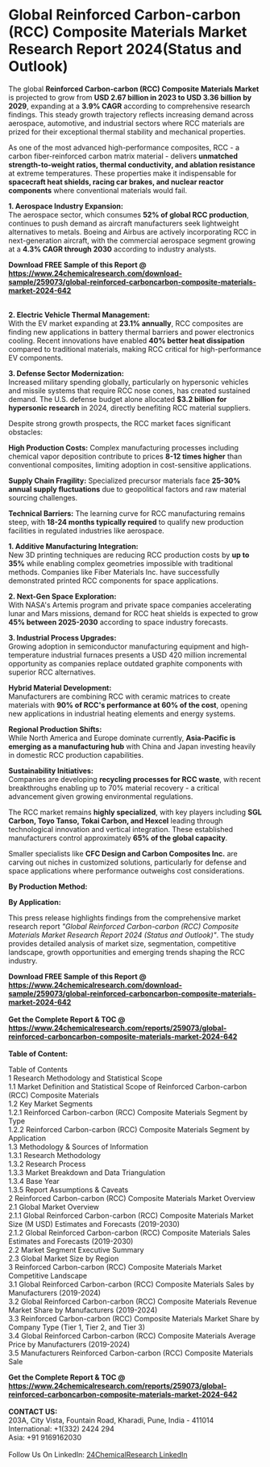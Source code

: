 <h1>Global Reinforced Carbon-carbon (RCC) Composite Materials Market Research Report 2024(Status and Outlook)</h1><p>The global <strong>Reinforced Carbon-carbon (RCC) Composite Materials Market</strong> is projected to grow from <strong>USD 2.67 billion in 2023 to USD 3.36 billion by 2029</strong>, expanding at a <strong>3.9% CAGR</strong> according to comprehensive research findings. This steady growth trajectory reflects increasing demand across aerospace, automotive, and industrial sectors where RCC materials are prized for their exceptional thermal stability and mechanical properties.</p><p>As one of the most advanced high-performance composites, RCC - a carbon fiber-reinforced carbon matrix material - delivers <strong>unmatched strength-to-weight ratios, thermal conductivity, and ablation resistance</strong> at extreme temperatures. These properties make it indispensable for <strong>spacecraft heat shields, racing car brakes, and nuclear reactor components</strong> where conventional materials would fail.</p><p><strong>1. Aerospace Industry Expansion:</strong><br>
The aerospace sector, which consumes <strong>52% of global RCC production</strong>, continues to push demand as aircraft manufacturers seek lightweight alternatives to metals. Boeing and Airbus are actively incorporating RCC in next-generation aircraft, with the commercial aerospace segment growing at a <strong>4.3% CAGR through 2030</strong> according to industry analysts.</p><div><b>Download FREE Sample of this Report @ 
            <a href="https://www.24chemicalresearch.com/download-sample/259073/global-reinforced-carboncarbon-composite-materials-market-2024-642">
            https://www.24chemicalresearch.com/download-sample/259073/global-reinforced-carboncarbon-composite-materials-market-2024-642</a></b></div><br><p><strong>2. Electric Vehicle Thermal Management:</strong><br>
With the EV market expanding at <strong>23.1% annually</strong>, RCC composites are finding new applications in battery thermal barriers and power electronics cooling. Recent innovations have enabled <strong>40% better heat dissipation</strong> compared to traditional materials, making RCC critical for high-performance EV components.</p><p><strong>3. Defense Sector Modernization:</strong><br>
Increased military spending globally, particularly on hypersonic vehicles and missile systems that require RCC nose cones, has created sustained demand. The U.S. defense budget alone allocated <strong>$3.2 billion for hypersonic research</strong> in 2024, directly benefiting RCC material suppliers.</p><p>Despite strong growth prospects, the RCC market faces significant obstacles:</p><p><strong>High Production Costs:</strong> Complex manufacturing processes including chemical vapor deposition contribute to prices <strong>8-12 times higher</strong> than conventional composites, limiting adoption in cost-sensitive applications.</p><p><strong>Supply Chain Fragility:</strong> Specialized precursor materials face <strong>25-30% annual supply fluctuations</strong> due to geopolitical factors and raw material sourcing challenges.</p><p><strong>Technical Barriers:</strong> The learning curve for RCC manufacturing remains steep, with <strong>18-24 months typically required</strong> to qualify new production facilities in regulated industries like aerospace.</p><p><strong>1. Additive Manufacturing Integration:</strong><br>
New 3D printing techniques are reducing RCC production costs by <strong>up to 35%</strong> while enabling complex geometries impossible with traditional methods. Companies like Fiber Materials Inc. have successfully demonstrated printed RCC components for space applications.</p><p><strong>2. Next-Gen Space Exploration:</strong><br>
With NASA's Artemis program and private space companies accelerating lunar and Mars missions, demand for RCC heat shields is expected to grow <strong>45% between 2025-2030</strong> according to space industry forecasts.</p><p><strong>3. Industrial Process Upgrades:</strong><br>
Growing adoption in semiconductor manufacturing equipment and high-temperature industrial furnaces presents a USD 420 million incremental opportunity as companies replace outdated graphite components with superior RCC alternatives.</p><p><strong>Hybrid Material Development:</strong><br>
    Manufacturers are combining RCC with ceramic matrices to create materials with <strong>90% of RCC's performance at 60% of the cost</strong>, opening new applications in industrial heating elements and energy systems.</p><p><strong>Regional Production Shifts:</strong><br>
    While North America and Europe dominate currently, <strong>Asia-Pacific is emerging as a manufacturing hub</strong> with China and Japan investing heavily in domestic RCC production capabilities.</p><p><strong>Sustainability Initiatives:</strong><br>
    Companies are developing <strong>recycling processes for RCC waste</strong>, with recent breakthroughs enabling up to 70% material recovery - a critical advancement given growing environmental regulations.</p><p>The RCC market remains <strong>highly specialized</strong>, with key players including <strong>SGL Carbon, Toyo Tanso, Tokai Carbon, and Hexcel</strong> leading through technological innovation and vertical integration. These established manufacturers control approximately <strong>65% of the global capacity</strong>.</p><p>Smaller specialists like <strong>CFC Design and Carbon Composites Inc.</strong> are carving out niches in customized solutions, particularly for defense and space applications where performance outweighs cost considerations.</p><p><strong>By Production Method:</strong></p><p><strong>By Application:</strong></p><p>This press release highlights findings from the comprehensive market research report <em>"Global Reinforced Carbon-carbon (RCC) Composite Materials Market Research Report 2024 (Status and Outlook)"</em>. The study provides detailed analysis of market size, segmentation, competitive landscape, growth opportunities and emerging trends shaping the RCC industry.</p><div><b>Download FREE Sample of this Report @ 
            <a href="https://www.24chemicalresearch.com/download-sample/259073/global-reinforced-carboncarbon-composite-materials-market-2024-642">
            https://www.24chemicalresearch.com/download-sample/259073/global-reinforced-carboncarbon-composite-materials-market-2024-642</a></b></div><br><div><b>Get the Complete Report & TOC @ 
            <a href="https://www.24chemicalresearch.com/reports/259073/global-reinforced-carboncarbon-composite-materials-market-2024-642">
            https://www.24chemicalresearch.com/reports/259073/global-reinforced-carboncarbon-composite-materials-market-2024-642</a></b></div><br>
            <b>Table of Content:</b><p>Table of Contents<br />
1 Research Methodology and Statistical Scope<br />
1.1 Market Definition and Statistical Scope of Reinforced Carbon-carbon (RCC) Composite Materials<br />
1.2 Key Market Segments<br />
1.2.1 Reinforced Carbon-carbon (RCC) Composite Materials Segment by Type<br />
1.2.2 Reinforced Carbon-carbon (RCC) Composite Materials Segment by Application<br />
1.3 Methodology & Sources of Information<br />
1.3.1 Research Methodology<br />
1.3.2 Research Process<br />
1.3.3 Market Breakdown and Data Triangulation<br />
1.3.4 Base Year<br />
1.3.5 Report Assumptions & Caveats<br />
2 Reinforced Carbon-carbon (RCC) Composite Materials Market Overview<br />
2.1 Global Market Overview<br />
2.1.1 Global Reinforced Carbon-carbon (RCC) Composite Materials Market Size (M USD) Estimates and Forecasts (2019-2030)<br />
2.1.2 Global Reinforced Carbon-carbon (RCC) Composite Materials Sales Estimates and Forecasts (2019-2030)<br />
2.2 Market Segment Executive Summary<br />
2.3 Global Market Size by Region<br />
3 Reinforced Carbon-carbon (RCC) Composite Materials Market Competitive Landscape<br />
3.1 Global Reinforced Carbon-carbon (RCC) Composite Materials Sales by Manufacturers (2019-2024)<br />
3.2 Global Reinforced Carbon-carbon (RCC) Composite Materials Revenue Market Share by Manufacturers (2019-2024)<br />
3.3 Reinforced Carbon-carbon (RCC) Composite Materials Market Share by Company Type (Tier 1, Tier 2, and Tier 3)<br />
3.4 Global Reinforced Carbon-carbon (RCC) Composite Materials Average Price by Manufacturers (2019-2024)<br />
3.5 Manufacturers Reinforced Carbon-carbon (RCC) Composite Materials Sale</p><div><b>Get the Complete Report & TOC @ 
            <a href="https://www.24chemicalresearch.com/reports/259073/global-reinforced-carboncarbon-composite-materials-market-2024-642">
            https://www.24chemicalresearch.com/reports/259073/global-reinforced-carboncarbon-composite-materials-market-2024-642</a></b></div><br><b>CONTACT US:</b><br>
            203A, City Vista, Fountain Road, Kharadi, Pune, India - 411014<br>
            International: +1(332) 2424 294<br>
            Asia: +91 9169162030 <br><br>
            Follow Us On LinkedIn: <a href="https://www.linkedin.com/company/24chemicalresearch/">24ChemicalResearch LinkedIn</a>